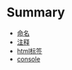 # Summary

- [命名](./命名/_index.md)
- [注释](./注释/_index.md)
- [html标签](./html标签/_index.md)
- [console](./console/_index.md)

